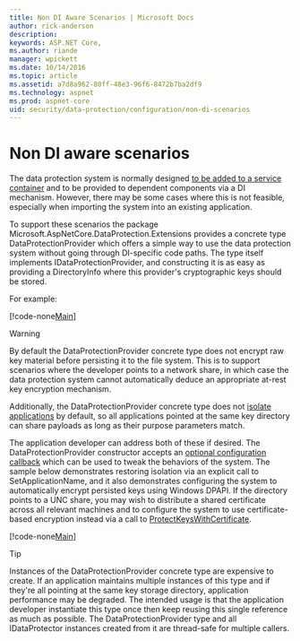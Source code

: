 ```yaml
---
title: Non DI Aware Scenarios | Microsoft Docs
author: rick-anderson
description: 
keywords: ASP.NET Core,
ms.author: riande
manager: wpickett
ms.date: 10/14/2016
ms.topic: article
ms.assetid: a7d8a962-80ff-48e3-96f6-8472b7ba2df9
ms.technology: aspnet
ms.prod: aspnet-core
uid: security/data-protection/configuration/non-di-scenarios
---
```

# Non DI aware scenarios

The data protection system is normally designed [to be added to a service container](../consumer-apis/overview.md) and to be provided to dependent components via a DI mechanism. However, there may be some cases where this is not feasible, especially when importing the system into an existing application.

To support these scenarios the package Microsoft.AspNetCore.DataProtection.Extensions provides a concrete type DataProtectionProvider which offers a simple way to use the data protection system without going through DI-specific code paths. The type itself implements IDataProtectionProvider, and constructing it is as easy as providing a DirectoryInfo where this provider's cryptographic keys should be stored.

For example:

[!code-none[Main](non-di-scenarios/_static/nodisample1.cs)]

>[!WARNING]
> By default the DataProtectionProvider concrete type does not encrypt raw key material before persisting it to the file system. This is to support scenarios where the developer points to a network share, in which case the data protection system cannot automatically deduce an appropriate at-rest key encryption mechanism.
>
>Additionally, the DataProtectionProvider concrete type does not [isolate applications](overview.md#data-protection-configuration-per-app-isolation) by default, so all applications pointed at the same key directory can share payloads as long as their purpose parameters match.

The application developer can address both of these if desired. The DataProtectionProvider constructor accepts an [optional configuration callback](overview.md#data-protection-configuration-callback) which can be used to tweak the behaviors of the system. The sample below demonstrates restoring isolation via an explicit call to SetApplicationName, and it also demonstrates configuring the system to automatically encrypt persisted keys using Windows DPAPI. If the directory points to a UNC share, you may wish to distribute a shared certificate across all relevant machines and to configure the system to use certificate-based encryption instead via a call to [ProtectKeysWithCertificate](overview.md#configuring-x509-certificate).

[!code-none[Main](non-di-scenarios/_static/nodisample2.cs)]

>[!TIP]
> Instances of the DataProtectionProvider concrete type are expensive to create. If an application maintains multiple instances of this type and if they're all pointing at the same key storage directory, application performance may be degraded. The intended usage is that the application developer instantiate this type once then keep reusing this single reference as much as possible. The DataProtectionProvider type and all IDataProtector instances created from it are thread-safe for multiple callers.
